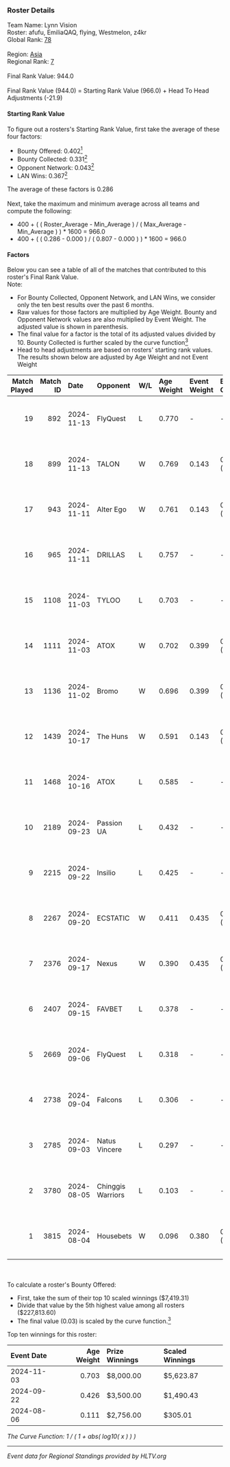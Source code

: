 ### Roster Details<br />
Team Name: Lynn Vision<br />
Roster: afufu, EmiliaQAQ, flying, Westmelon, z4kr<br />
Global Rank: [78](../../standings_global_2025_01_16.md)<br />
<br />
Region: [Asia]( ../../standings_asia_2025_01_16.md)<br />
Regional Rank: [7]( ../../standings_asia_2025_01_16.md)<br />
<br />
Final Rank Value:  944.0<br />
<br />
Final Rank Value (944.0) = Starting Rank Value (966.0) + Head To Head Adjustments (-21.9)<br />

#### Starting Rank Value<br />
To figure out a rosters's Starting Rank Value, first take the average of these four factors:<br />
- Bounty Offered: 0.402[<sup>1</sup>](#table2)
- Bounty Collected: 0.331[<sup>2</sup>](#table1)
- Opponent Network: 0.043[<sup>2</sup>](#table1)
- LAN Wins: 0.367[<sup>2</sup>](#table1)

The average of these factors is 0.286<br />
<br />
Next, take the maximum and minimum average across all teams and compute the following:<br />
- 400 + ( ( Roster_Average - Min_Average ) / ( Max_Average - Min_Average ) ) * 1600 = 966.0
- 400 + ( ( 0.286 - 0.000 ) / ( 0.807 - 0.000 ) ) * 1600 = 966.0


#### Factors<br />
Below you can see a table of all of the matches that contributed to this roster's Final Rank Value.<br />
Note:<br />

- For Bounty Collected, Opponent Network, and LAN Wins, we consider only the ten best results over the past 6 months.
- Raw values for those factors are multiplied by Age Weight. Bounty and Opponent Network values are also multiplied by Event Weight. The adjusted value is shown in parenthesis.
- The final value for a factor is the total of its adjusted values divided by 10. Bounty Collected is further scaled by the curve function[<sup>3</sup>](#curveFunction)
- Head to head adjustments are based on rosters' starting rank values. The results shown below are adjusted by Age Weight and not Event Weight
<span id="table1"></span><br />


| Match Played | Match ID | Date       | Opponent          | W/L | Age Weight | Event Weight | Bounty Collected | Opponent Network | LAN Wins  | H2H Adj. | Roster                                    |
| -: | -: | :- | :- | :- | :- | :- | :- | :- | :- | -: | :- |
|           19 |      892 | 2024-11-13 | FlyQuest          | L   | 0.770      | -            | -                | -                | -         |    -2.73 | afufu, EmiliaQAQ, flying, Westmelon, z4kr |
|           18 |      899 | 2024-11-13 | TALON             | W   | 0.769      | 0.143        | 0.000 (0.000)    | 0.143 (0.016)    | 1 (0.769) |     3.55 | afufu, EmiliaQAQ, flying, Westmelon, z4kr |
|           17 |      943 | 2024-11-11 | Alter Ego         | W   | 0.761      | 0.143        | 0.000 (0.000)    | 0.074 (0.008)    | 1 (0.761) |     2.22 | afufu, EmiliaQAQ, flying, Westmelon, z4kr |
|           16 |      965 | 2024-11-11 | DRILLAS           | L   | 0.757      | -            | -                | -                | -         |   -14.63 | afufu, EmiliaQAQ, flying, Westmelon, z4kr |
|           15 |     1108 | 2024-11-03 | TYLOO             | L   | 0.703      | -            | -                | -                | -         |   -13.23 | afufu, EmiliaQAQ, flying, Westmelon, z4kr |
|           14 |     1111 | 2024-11-03 | ATOX              | W   | 0.702      | 0.399        | 0.022 (0.006)    | 0.114 (0.032)    | 1 (0.702) |     5.92 | afufu, EmiliaQAQ, flying, Westmelon, z4kr |
|           13 |     1136 | 2024-11-02 | Bromo             | W   | 0.696      | 0.399        | 0.009 (0.003)    | 0.113 (0.031)    | 1 (0.696) |     4.29 | afufu, EmiliaQAQ, flying, Westmelon, z4kr |
|           12 |     1439 | 2024-10-17 | The Huns          | W   | 0.591      | 0.143        | 0.056 (0.005)    | 0.353 (0.030)    | 0 (0.000) |    11.16 | afufu, EmiliaQAQ, flying, Westmelon, z4kr |
|           11 |     1468 | 2024-10-16 | ATOX              | L   | 0.585      | -            | -                | -                | -         |   -13.26 | afufu, EmiliaQAQ, flying, Westmelon, z4kr |
|           10 |     2189 | 2024-09-23 | Passion UA        | L   | 0.432      | -            | -                | -                | -         |    -3.88 | afufu, EmiliaQAQ, flying, Westmelon, z4kr |
|            9 |     2215 | 2024-09-22 | Insilio           | L   | 0.425      | -            | -                | -                | -         |    -9.05 | afufu, EmiliaQAQ, flying, Westmelon, z4kr |
|            8 |     2267 | 2024-09-20 | ECSTATIC          | W   | 0.411      | 0.435        | 0.079 (0.014)    | 1.000 (0.179)    | 0 (0.000) |     6.64 | afufu, EmiliaQAQ, flying, Westmelon, z4kr |
|            7 |     2376 | 2024-09-17 | Nexus             | W   | 0.390      | 0.435        | 0.401 (0.068)    | 0.765 (0.129)    | 0 (0.000) |    11.42 | afufu, EmiliaQAQ, flying, Westmelon, z4kr |
|            6 |     2407 | 2024-09-15 | FAVBET            | L   | 0.378      | -            | -                | -                | -         |    -6.63 | afufu, EmiliaQAQ, flying, Westmelon, z4kr |
|            5 |     2669 | 2024-09-06 | FlyQuest          | L   | 0.318      | -            | -                | -                | -         |    -1.30 | afufu, EmiliaQAQ, flying, Westmelon, z4kr |
|            4 |     2738 | 2024-09-04 | Falcons           | L   | 0.306      | -            | -                | -                | -         |    -0.12 | afufu, EmiliaQAQ, flying, Westmelon, z4kr |
|            3 |     2785 | 2024-09-03 | Natus Vincere     | L   | 0.297      | -            | -                | -                | -         |    -0.11 | afufu, EmiliaQAQ, flying, Westmelon, z4kr |
|            2 |     3780 | 2024-08-05 | Chinggis Warriors | L   | 0.103      | -            | -                | -                | -         |    -2.66 | afufu, EmiliaQAQ, flying, Westmelon, z4kr |
|            1 |     3815 | 2024-08-04 | Housebets         | W   | 0.096      | 0.380        | 0.004 (0.000)    | 0.078 (0.003)    | 1 (0.096) |     0.46 | afufu, EmiliaQAQ, flying, Westmelon, z4kr |

<br />
<span id="table2"></span><br />
To calculate a roster's Bounty Offered:<br />

- First, take the sum of their top 10 scaled winnings ($7,419.31)
- Divide that value by the 5th highest value among all rosters ($227,813.60)
- The final value (0.03) is scaled by the curve function.[<sup>3</sup>](#curveFunction)

Top ten winnings for this roster:<br />

| Event Date | Age Weight | Prize Winnings | Scaled Winnings |
| :- | -: | :- | :- |
| 2024-11-03 |      0.703 | $8,000.00      | $5,623.87       |
| 2024-09-22 |      0.426 | $3,500.00      | $1,490.43       |
| 2024-08-06 |      0.111 | $2,756.00      | $305.01         |


<span id="curveFunction"></span>_The Curve Function: 1 / ( 1 + abs( log10( x ) ) )_<br />

---
_Event data for Regional Standings provided by HLTV.org_<br />
